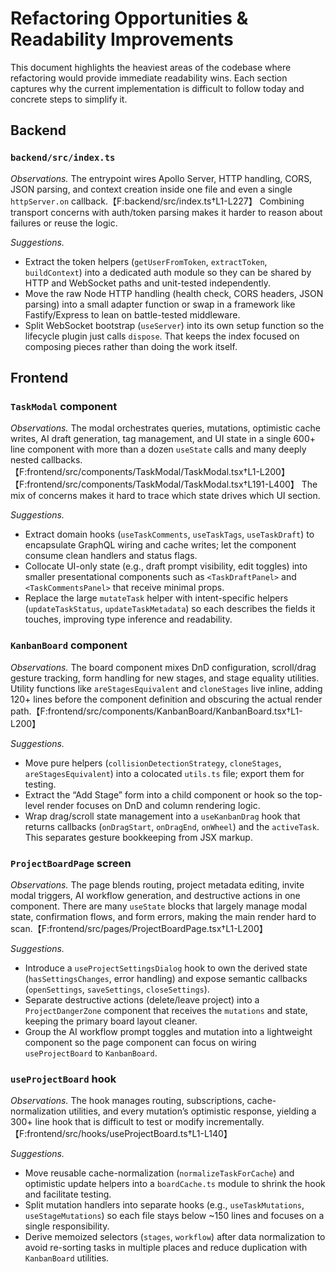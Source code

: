 # Refactoring Opportunities & Readability Improvements

This document highlights the heaviest areas of the codebase where refactoring would provide immediate readability wins. Each section captures why the current implementation is difficult to follow today and concrete steps to simplify it.

## Backend

### `backend/src/index.ts`
*Observations.* The entrypoint wires Apollo Server, HTTP handling, CORS, JSON parsing, and context creation inside one file and even a single `httpServer.on` callback.【F:backend/src/index.ts†L1-L227】 Combining transport concerns with auth/token parsing makes it harder to reason about failures or reuse the logic.

*Suggestions.*
- Extract the token helpers (`getUserFromToken`, `extractToken`, `buildContext`) into a dedicated auth module so they can be shared by HTTP and WebSocket paths and unit-tested independently.
- Move the raw Node HTTP handling (health check, CORS headers, JSON parsing) into a small adapter function or swap in a framework like Fastify/Express to lean on battle-tested middleware.
- Split WebSocket bootstrap (`useServer`) into its own setup function so the lifecycle plugin just calls `dispose`. That keeps the index focused on composing pieces rather than doing the work itself.

## Frontend

### `TaskModal` component
*Observations.* The modal orchestrates queries, mutations, optimistic cache writes, AI draft generation, tag management, and UI state in a single 600+ line component with more than a dozen `useState` calls and many deeply nested callbacks.【F:frontend/src/components/TaskModal/TaskModal.tsx†L1-L200】【F:frontend/src/components/TaskModal/TaskModal.tsx†L191-L400】 The mix of concerns makes it hard to trace which state drives which UI section.

*Suggestions.*
- Extract domain hooks (`useTaskComments`, `useTaskTags`, `useTaskDraft`) to encapsulate GraphQL wiring and cache writes; let the component consume clean handlers and status flags.
- Collocate UI-only state (e.g., draft prompt visibility, edit toggles) into smaller presentational components such as `<TaskDraftPanel>` and `<TaskCommentsPanel>` that receive minimal props.
- Replace the large `mutateTask` helper with intent-specific helpers (`updateTaskStatus`, `updateTaskMetadata`) so each describes the fields it touches, improving type inference and readability.

### `KanbanBoard` component
*Observations.* The board component mixes DnD configuration, scroll/drag gesture tracking, form handling for new stages, and stage equality utilities. Utility functions like `areStagesEquivalent` and `cloneStages` live inline, adding 120+ lines before the component definition and obscuring the actual render path.【F:frontend/src/components/KanbanBoard/KanbanBoard.tsx†L1-L200】

*Suggestions.*
- Move pure helpers (`collisionDetectionStrategy`, `cloneStages`, `areStagesEquivalent`) into a colocated `utils.ts` file; export them for testing.
- Extract the “Add Stage” form into a child component or hook so the top-level render focuses on DnD and column rendering logic.
- Wrap drag/scroll state management into a `useKanbanDrag` hook that returns callbacks (`onDragStart`, `onDragEnd`, `onWheel`) and the `activeTask`. This separates gesture bookkeeping from JSX markup.

### `ProjectBoardPage` screen
*Observations.* The page blends routing, project metadata editing, invite modal triggers, AI workflow generation, and destructive actions in one component. There are many `useState` blocks that largely manage modal state, confirmation flows, and form errors, making the main render hard to scan.【F:frontend/src/pages/ProjectBoardPage.tsx†L1-L200】

*Suggestions.*
- Introduce a `useProjectSettingsDialog` hook to own the derived state (`hasSettingsChanges`, error handling) and expose semantic callbacks (`openSettings`, `saveSettings`, `closeSettings`).
- Separate destructive actions (delete/leave project) into a `ProjectDangerZone` component that receives the `mutations` and state, keeping the primary board layout cleaner.
- Group the AI workflow prompt toggles and mutation into a lightweight component so the page component can focus on wiring `useProjectBoard` to `KanbanBoard`.

### `useProjectBoard` hook
*Observations.* The hook manages routing, subscriptions, cache-normalization utilities, and every mutation’s optimistic response, yielding a 300+ line hook that is difficult to test or modify incrementally.【F:frontend/src/hooks/useProjectBoard.ts†L1-L140】

*Suggestions.*
- Move reusable cache-normalization (`normalizeTaskForCache`) and optimistic update helpers into a `boardCache.ts` module to shrink the hook and facilitate testing.
- Split mutation handlers into separate hooks (e.g., `useTaskMutations`, `useStageMutations`) so each file stays below ~150 lines and focuses on a single responsibility.
- Derive memoized selectors (`stages`, `workflow`) after data normalization to avoid re-sorting tasks in multiple places and reduce duplication with `KanbanBoard` utilities.

